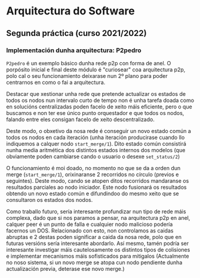 # Arquitectura do Software
## Segunda práctica (curso 2021/2022)
### Implementación dunha arquitectura: P2pedro

`P2pedro` é un exemplo básico dunha rede p2p con forma de anel.
O porpósito inicial e final deste módulo é "curiosear" coa arquitectura p2p, polo cal o seu funcionamiento deixarase nun 2º plano para poder centrarnos en como o fai a arquitectura.

Destacar que xestionar unha rede que pretende actualizar os estados de todos os nodos nun intervalo curto de tempo non é unha tarefa doada como en solucións centralizadas poden facelo de xeito máis eficiente, pero o que buscamos e non ter ese único punto orquestador e que todos os nodos, falando entre eles consigan facelo de xeito descentralizado.

Deste modo, o obxetivo da nosa rede é conseguir un novo estado común a todos os nodos en cada iteración (unha iteración producirase cuando llo indiquemos a calquer nodo `start_merge/1`).
Dito estado común consistirá nunha media aritmética dos distintos estados internos dos modelos (que obviamente poden cambiarse cando o usuario o desexe `set_status/2`)

O funcionamiento é moi doado, no momento no que se da a orden dun merge (`start_merge/1`), orixinaranse 2 recorridos no círculo (previos e seguintes).
Deste modo, cando se atopen ditos recorridos mandaranse os resultados parciales ao nodo iniciador.
Este nodo fusionará os resultados obtendo un novo estado común e difundindoo do mesmo xeito que se consultaron os estados dos nodos.

Como traballo futuro, sería interesante profundizar nun tipo de rede máis complexa, dado que si nos paramos a pensar, na arquitectura p2p en anel, calquer peer é un punto de falla e cualquier nodo malicioso podería facernos un DOS.
Relacionado con esto, non controlamos as caidas abruptas e 2 destas poden significar a caida da nosa rede, polo que en futuras versións sería interesante abordarlo.
Así mesmo, tamén podría ser interesante investigar máis cautelosamente os distintos tipos de colisiones e implementar mecanismos máis sofisticados para mitigalos (Actualmente no noso sistema, si un novo merge se atopa cun nodo pendiente dunha actualización previa, deterase ese novo merge.)
